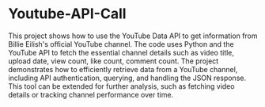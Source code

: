 # Youtube-API-Call
This project shows how to use the YouTube Data API to get information from Billie Eilish's official YouTube channel. 
The code uses Python and the YouTube API to fetch the essential channel details such as video title, upload date, view count, like count, comment count.
The project demonstrates how to efficiently retrieve data from a YouTube channel, including API authentication, querying, and handling the JSON response. 
This tool can be extended for further analysis, such as fetching video details or tracking channel performance over time.
